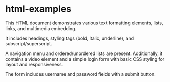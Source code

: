 # html-examples

This HTML document demonstrates various text formatting elements, lists, links, and multimedia embedding.

It includes headings, styling tags (bold, italic, underline), and subscript/superscript. 

A navigation menu and ordered/unordered lists are present. Additionally, it contains a video element and a simple login form with basic CSS styling for layout and responsiveness. 

The form includes username and password fields with a submit button.
